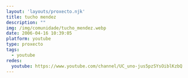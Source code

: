 ```yaml
---
layout: 'layouts/proxecto.njk'
title: tucho mendez
description: ""
img: /img/comunidade/tucho_mendez.webp
date: 2006-04-16 10:39:05
platform: youtube
type: proxecto
tags:
  - youtube
redes:
  youtube: https://www.youtube.com/channel/UC_uno-jus5pzSYsOiblKzbQ
---
```

